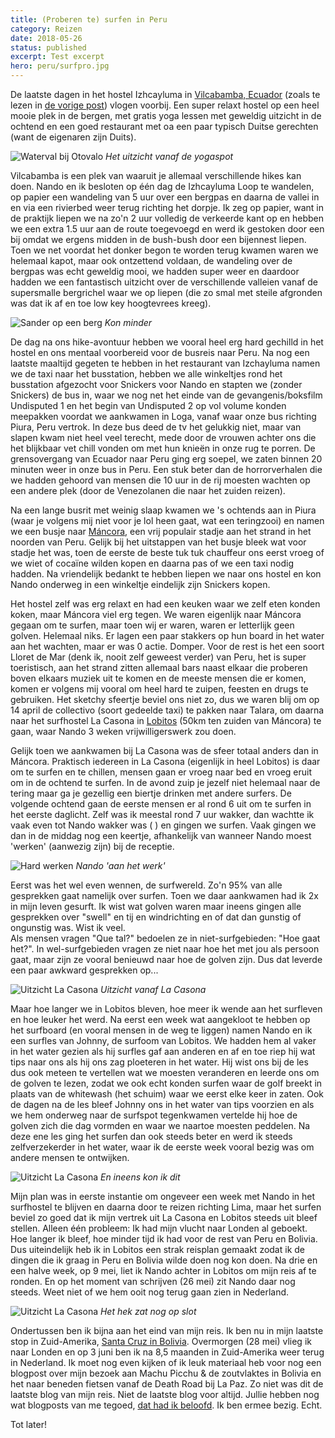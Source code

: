```yaml
---
title: (Proberen te) surfen in Peru
category: Reizen
date: 2018-05-26
status: published
excerpt: Test excerpt
hero: peru/surfpro.jpg
---
```


De laatste dagen in het hostel Izhcayluma in [Vilcabamba, Ecuador](https://www.google.com/maps/search/vilcabamba) (zoals te lezen in [de vorige post](/blog/ecuador)) vlogen voorbij. Een super relaxt hostel op een heel mooie plek in de bergen, met gratis yoga lessen met geweldig uitzicht in de ochtend en een goed restaurant met oa een paar typisch Duitse gerechten (want de eigenaren zijn Duits).

![Waterval bij Otovalo](~/assets/images/blog/peru/yogauitzicht.jpeg)
*Het uitzicht vanaf de yogaspot*

Vilcabamba is een plek van waaruit je allemaal verschillende hikes kan doen. Nando en ik besloten op één dag de Izhcayluma Loop te wandelen, op papier een wandeling van 5 uur over een bergpas en daarna de vallei in en via een rivierbed weer terug richting het dorpje. Ik zeg op papier, want in de praktijk liepen we na zo'n 2 uur volledig de verkeerde kant op en hebben we een extra 1.5 uur aan de route toegevoegd en werd ik gestoken door een bij omdat we ergens midden in de bush-bush door een bijennest liepen. Toen we net voordat het donker begon te worden terug kwamen waren we helemaal kapot, maar ook ontzettend voldaan, de wandeling over de bergpas was echt geweldig mooi, we hadden super weer en daardoor hadden we een fantastisch uitzicht over de verschillende valleien vanaf de supersmalle bergrichel waar we op liepen (die zo smal met steile afgronden was dat ik af en toe low key hoogtevrees kreeg).

![Sander op een berg](~/assets/images/blog/peru/sander-berg.jpg)
*Kon minder*

De dag na ons hike-avontuur hebben we vooral heel erg hard gechilld in het hostel en ons mentaal voorbereid voor de busreis naar Peru. Na nog een laatste maaltijd gegeten te hebben in het restaurant van Izchayluma namen we de taxi naar het busstation, hebben we alle winkeltjes rond het busstation afgezocht voor Snickers voor Nando en stapten we (zonder Snickers) de bus in, waar we nog net het einde van de gevangenis/boksfilm Undisputed 1 en het begin van Undisputed 2 op vol volume konden meepakken voordat we aankwamen in Loga, vanaf waar onze bus richting Piura, Peru vertrok. In deze bus deed de tv het gelukkig niet, maar van slapen kwam niet heel veel terecht, mede door de vrouwen achter ons die het blijkbaar vet chill vonden om met hun knieën in onze rug te porren. De grensovergang van Ecuador naar Peru ging erg soepel, we zaten binnen 20 minuten weer in onze bus in Peru. Een stuk beter dan de horrorverhalen die we hadden gehoord van mensen die 10 uur in de rij moesten wachten op een andere plek (door de Venezolanen die naar het zuiden reizen).

Na een lange busrit met weinig slaap kwamen we 's ochtends aan in Piura (waar je volgens mij niet voor je lol heen gaat, wat een teringzooi) en namen we een busje naar [Máncora](https://www.google.com/maps/search/mancora+peru), een vrij populair stadje aan het strand in het noorden van Peru. Gelijk bij het uitstappen van het busje bleek wat voor stadje het was, toen de eerste de beste tuk tuk chauffeur ons eerst vroeg of we wiet of cocaïne wilden kopen en daarna pas of we een taxi nodig hadden. Na vriendelijk bedankt te hebben liepen we naar ons hostel en kon Nando onderweg in een winkeltje eindelijk zijn Snickers kopen.

Het hostel zelf was erg relaxt en had een keuken waar we zelf eten konden koken, maar Máncora viel erg tegen. We waren eigenlijk naar Máncora gegaan om te surfen, maar toen wij er waren, waren er letterlijk geen golven. Helemaal niks. Er lagen een paar stakkers op hun board in het water aan het wachten, maar er was 0 actie. Domper. Voor de rest is het een soort Lloret de Mar (denk ik, nooit zelf geweest verder) van Peru, het is super toeristisch, aan het strand zitten allemaal bars naast elkaar die proberen boven elkaars muziek uit te komen en de meeste mensen die er komen, komen er volgens mij vooral om heel hard te zuipen, feesten en drugs te gebruiken. Het sketchy sfeertje beviel ons niet zo, dus we waren blij om op 14 april de collectivo (soort gedeelde taxi) te pakken naar Talara, om daarna naar het surfhostel La Casona in [Lobitos](https://www.google.com/maps/search/lobitos) (50km ten zuiden van Máncora) te gaan, waar Nando 3 weken vrijwilligerswerk zou doen.

Gelijk toen we aankwamen bij La Casona was de sfeer totaal anders dan in Máncora. Praktisch iedereen in La Casona (eigenlijk in heel Lobitos) is daar om te surfen en te chillen, mensen gaan er vroeg naar bed en vroeg eruit om in de ochtend te surfen. In de avond zuip je jezelf niet helemaal naar de tering maar ga je gezellig een biertje drinken met andere surfers. De volgende ochtend gaan de eerste mensen er al rond 6 uit om te surfen in het eerste daglicht. Zelf was ik meestal rond 7 uur wakker, dan wachtte ik vaak even tot Nando wakker was ( ) en gingen we surfen. Vaak gingen we dan in de middag nog een keertje, afhankelijk van wanneer Nando moest 'werken' (aanwezig zijn) bij de receptie.


![Hard werken](~/assets/images/blog/peru/hardwerken.jpg)
*Nando 'aan het werk'*

</figure>

Eerst was het wel even wennen, de surfwereld. Zo'n 95% van alle gesprekken gaat namelijk over surfen. Toen we daar aankwamen had ik 2x in mijn leven gesurft. Ik wist wat golven waren maar ineens gingen alle gesprekken over "swell" en tij en windrichting en of dat dan gunstig of ongunstig was. Wist ik veel.  
Als mensen vragen "Que tal?" bedoelen ze in niet-surfgebieden: "Hoe gaat het?". In wel-surfgebieden vragen ze niet naar hoe het met jou als persoon gaat, maar zijn ze vooral benieuwd naar hoe de golven zijn. Dus dat leverde een paar awkward gesprekken op...

![Uitzicht La Casona](~/assets/images/blog/peru/lacasona2.jpg)
*Uitzicht vanaf La Casona*

</figure>

Maar hoe langer we in Lobitos bleven, hoe meer ik wende aan het surfleven en hoe leuker het werd. Na eerst een week wat aangekloot te hebben op het surfboard (en vooral mensen in de weg te liggen) namen Nando en ik een surfles van Johnny, de surfoom van Lobitos. We hadden hem al vaker in het water gezien als hij surfles gaf aan anderen en af en toe riep hij wat tips naar ons als hij ons zag ploeteren in het water. Hij wist ons bij de les dus ook meteen te vertellen wat we moesten veranderen en leerde ons om de golven te lezen, zodat we ook echt konden surfen waar de golf breekt in plaats van de whitewash (het schuim) waar we eerst elke keer in zaten. Ook de dagen na de les bleef Johnny ons in het water van tips voorzien en als we hem onderweg naar de surfspot tegenkwamen vertelde hij hoe de golven zich die dag vormden en waar we naartoe moesten peddelen. Na deze ene les ging het surfen dan ook steeds beter en werd ik steeds zelfverzekerder in het water, waar ik de eerste week vooral bezig was om andere mensen te ontwijken.

![Uitzicht La Casona](~/assets/images/blog/peru/surfpro.jpg)
*En ineens kon ik dit*

</figure>

Mijn plan was in eerste instantie om ongeveer een week met Nando in het surfhostel te blijven en daarna door te reizen richting Lima, maar het surfen beviel zo goed dat ik mijn vertrek uit La Casona en Lobitos steeds uit bleef stellen. Alleen één probleem: Ik had mijn vlucht naar Londen al geboekt. Hoe langer ik bleef, hoe minder tijd ik had voor de rest van Peru en Bolivia. Dus uiteindelijk heb ik in Lobitos een strak reisplan gemaakt zodat ik de dingen die ik graag in Peru en Bolivia wilde doen nog kon doen. Na drie en een halve week, op 9 mei, liet ik Nando achter in Lobitos om mijn reis af te ronden. En op het moment van schrijven (26 mei) zit Nando daar nog steeds. Weet niet of we hem ooit nog terug gaan zien in Nederland.

![Uitzicht La Casona](~/assets/images/blog/peru/doeinando.jpeg)
*Het hek zat nog op slot*

</figure>

Ondertussen ben ik bijna aan het eind van mijn reis. Ik ben nu in mijn laatste stop in Zuid-Amerika, [Santa Cruz in Bolivia](https://www.google.com/maps/search/santa+cruz+de+la+sierra). Overmorgen (28 mei) vlieg ik naar Londen en op 3 juni ben ik na 8,5 maanden in Zuid-Amerika weer terug in Nederland. Ik moet nog even kijken of ik leuk materiaal heb voor nog een blogpost over mijn bezoek aan Machu Picchu & de zoutvlaktes in Bolivia en het naar beneden fietsen vanaf de Death Road bij La Paz. Zo niet was dit de laatste blog van mijn reis. Niet de laatste blog voor altijd. Jullie hebben nog wat blogposts van me tegoed, [dat had ik beloofd](/blog/werken-voor-en-aan-mezelf). Ik ben ermee bezig. Echt.

Tot later!
